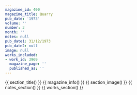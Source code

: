 ```yaml
---
magazine_id: 400
magazine_title: Quarry
pub_date: '1973'
volume: ''
number: 3
month: ''
notes: null
pub_date1: 31/12/1973
pub_date2: null
image: null
works_included:
- work_id: 3969
  magazine_page: ''
  published_as: ''
---
```


{{ section_title() }}
{{ magazine_info() }}
{{ section_image() }}
{{ notes_section() }}
{{ works_section() }}
